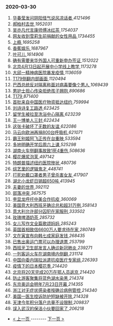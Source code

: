 ### 2020-03-30 
1. [ 华春莹发问阴阳怪气说风凉话者 ](https://s.weibo.com/weibo?q=%E5%8D%8E%E6%98%A5%E8%8E%B9%E5%8F%91%E9%97%AE%E9%98%B4%E9%98%B3%E6%80%AA%E6%B0%94%E8%AF%B4%E9%A3%8E%E5%87%89%E8%AF%9D%E8%80%85&Refer=top) *4121496*
1. [ 郝柏村去世 ](https://s.weibo.com/weibo?q=%E9%83%9D%E6%9F%8F%E6%9D%91%E5%8E%BB%E4%B8%96&Refer=top) *1952031*
1. [ 吴亦凡代言康师傅冰红茶 ](https://s.weibo.com/weibo?q=%23%E5%90%B4%E4%BA%A6%E5%87%A1%E4%BB%A3%E8%A8%80%E5%BA%B7%E5%B8%88%E5%82%85%E5%86%B0%E7%BA%A2%E8%8C%B6%23&topic_ad=1&Refer=top) *1754037*
1. [ 网友收到雪莉生前捐献的女性用品 ](https://s.weibo.com/weibo?q=%23%E7%BD%91%E5%8F%8B%E6%94%B6%E5%88%B0%E9%9B%AA%E8%8E%89%E7%94%9F%E5%89%8D%E6%8D%90%E7%8C%AE%E7%9A%84%E5%A5%B3%E6%80%A7%E7%94%A8%E5%93%81%23&Refer=top) *1734455*
1. [ 上瘾 ](https://s.weibo.com/weibo?q=%23%E4%B8%8A%E7%98%BE%23&Refer=top) *1695258*
1. [ 香蕉娱乐 ](https://s.weibo.com/weibo?q=%E9%A6%99%E8%95%89%E5%A8%B1%E4%B9%90&Refer=top) *1687967*
1. [ 叶可儿 ](https://s.weibo.com/weibo?q=%E5%8F%B6%E5%8F%AF%E5%84%BF&Refer=top) *1614906*
1. [ 确有需要来华外国人可重新申办签证 ](https://s.weibo.com/weibo?q=%23%E7%A1%AE%E6%9C%89%E9%9C%80%E8%A6%81%E6%9D%A5%E5%8D%8E%E5%A4%96%E5%9B%BD%E4%BA%BA%E5%8F%AF%E9%87%8D%E6%96%B0%E7%94%B3%E5%8A%9E%E7%AD%BE%E8%AF%81%23&Refer=top) *1512022*
1. [ 北京4月13日起开展中小学线上教学 ](https://s.weibo.com/weibo?q=%23%E5%8C%97%E4%BA%AC4%E6%9C%8813%E6%97%A5%E8%B5%B7%E5%BC%80%E5%B1%95%E4%B8%AD%E5%B0%8F%E5%AD%A6%E7%BA%BF%E4%B8%8A%E6%95%99%E5%AD%A6%23&Refer=top) *1173278*
1. [ 大邱一精神病医院暴发疫情 ](https://s.weibo.com/weibo?q=%23%E5%A4%A7%E9%82%B1%E4%B8%80%E7%B2%BE%E7%A5%9E%E7%97%85%E5%8C%BB%E9%99%A2%E6%9A%B4%E5%8F%91%E7%96%AB%E6%83%85%23&Refer=top) *1136059*
1. [ T179侧翻内部画面 ](https://s.weibo.com/weibo?q=%23T179%E4%BE%A7%E7%BF%BB%E5%86%85%E9%83%A8%E7%94%BB%E9%9D%A2%23&Refer=top) *1120494*
1. [ 巴西总统反对隔离称面对病毒要像个男人 ](https://s.weibo.com/weibo?q=%23%E5%B7%B4%E8%A5%BF%E6%80%BB%E7%BB%9F%E5%8F%8D%E5%AF%B9%E9%9A%94%E7%A6%BB%E7%A7%B0%E9%9D%A2%E5%AF%B9%E7%97%85%E6%AF%92%E8%A6%81%E5%83%8F%E4%B8%AA%E7%94%B7%E4%BA%BA%23&Refer=top) *1069439*
1. [ 男护士担心传染拒绝孩子拥抱 ](https://s.weibo.com/weibo?q=%23%E7%94%B7%E6%8A%A4%E5%A3%AB%E6%8B%85%E5%BF%83%E4%BC%A0%E6%9F%93%E6%8B%92%E7%BB%9D%E5%AD%A9%E5%AD%90%E6%8B%A5%E6%8A%B1%23&Refer=top) *890686*
1. [ T179 ](https://s.weibo.com/weibo?q=T179&Refer=top) *871400*
1. [ 首批来自中国医疗物资抵达纽约 ](https://s.weibo.com/weibo?q=%23%E9%A6%96%E6%89%B9%E6%9D%A5%E8%87%AA%E4%B8%AD%E5%9B%BD%E5%8C%BB%E7%96%97%E7%89%A9%E8%B5%84%E6%8A%B5%E8%BE%BE%E7%BA%BD%E7%BA%A6%23&Refer=top) *759994*
1. [ 刘诗诗复工路透 ](https://s.weibo.com/weibo?q=%23%E5%88%98%E8%AF%97%E8%AF%97%E5%A4%8D%E5%B7%A5%E8%B7%AF%E9%80%8F%23&Refer=top) *623425*
1. [ 留学生被拉至洗浴中心隔离 ](https://s.weibo.com/weibo?q=%23%E7%95%99%E5%AD%A6%E7%94%9F%E8%A2%AB%E6%8B%89%E8%87%B3%E6%B4%97%E6%B5%B4%E4%B8%AD%E5%BF%83%E9%9A%94%E7%A6%BB%23&Refer=top) *623239*
1. [ 王一博单人三封 ](https://s.weibo.com/weibo?q=%23%E7%8E%8B%E4%B8%80%E5%8D%9A%E5%8D%95%E4%BA%BA%E4%B8%89%E5%B0%81%23&Refer=top) *622434*
1. [ 这张卡破坏了无数的友谊 ](https://s.weibo.com/weibo?q=%23%E8%BF%99%E5%BC%A0%E5%8D%A1%E7%A0%B4%E5%9D%8F%E4%BA%86%E6%97%A0%E6%95%B0%E7%9A%84%E5%8F%8B%E8%B0%8A%23&Refer=top) *622086*
1. [ 马云向欧洲再捐800台呼吸机 ](https://s.weibo.com/weibo?q=%23%E9%A9%AC%E4%BA%91%E5%90%91%E6%AC%A7%E6%B4%B2%E5%86%8D%E6%8D%90800%E5%8F%B0%E5%91%BC%E5%90%B8%E6%9C%BA%23&Refer=top) *621071*
1. [ 霸王别姬阿飞正传在台重映 ](https://s.weibo.com/weibo?q=%23%E9%9C%B8%E7%8E%8B%E5%88%AB%E5%A7%AC%E9%98%BF%E9%A3%9E%E6%AD%A3%E4%BC%A0%E5%9C%A8%E5%8F%B0%E9%87%8D%E6%98%A0%23&Refer=top) *533594*
1. [ 多地明确开学后周六上课 ](https://s.weibo.com/weibo?q=%23%E5%A4%9A%E5%9C%B0%E6%98%8E%E7%A1%AE%E5%BC%80%E5%AD%A6%E5%90%8E%E5%91%A8%E5%85%AD%E4%B8%8A%E8%AF%BE%23&Refer=top) *525298*
1. [ 湖南火车侧翻事故致1死4重伤 ](https://s.weibo.com/weibo?q=%23%E6%B9%96%E5%8D%97%E7%81%AB%E8%BD%A6%E4%BE%A7%E7%BF%BB%E4%BA%8B%E6%95%85%E8%87%B41%E6%AD%BB4%E9%87%8D%E4%BC%A4%23&Refer=top) *508636*
1. [ 樱花爆浆泡芙 ](https://s.weibo.com/weibo?q=%23%E6%A8%B1%E8%8A%B1%E7%88%86%E6%B5%86%E6%B3%A1%E8%8A%99%23&Refer=top) *497142*
1. [ 特朗普描述纽约医院惨状 ](https://s.weibo.com/weibo?q=%23%E7%89%B9%E6%9C%97%E6%99%AE%E6%8F%8F%E8%BF%B0%E7%BA%BD%E7%BA%A6%E5%8C%BB%E9%99%A2%E6%83%A8%E7%8A%B6%23&Refer=top) *480736*
1. [ 综艺里的逻辑鬼才 ](https://s.weibo.com/weibo?q=%23%E7%BB%BC%E8%89%BA%E9%87%8C%E7%9A%84%E9%80%BB%E8%BE%91%E9%AC%BC%E6%89%8D%23&Refer=top) *448741*
1. [ 打死劝戴口罩者男子曾杀害女友 ](https://s.weibo.com/weibo?q=%E6%89%93%E6%AD%BB%E5%8A%9D%E6%88%B4%E5%8F%A3%E7%BD%A9%E8%80%85%E7%94%B7%E5%AD%90%E6%9B%BE%E6%9D%80%E5%AE%B3%E5%A5%B3%E5%8F%8B&Refer=top) *417907*
1. [ 湖北小龙虾日销超650吨 ](https://s.weibo.com/weibo?q=%23%E6%B9%96%E5%8C%97%E5%B0%8F%E9%BE%99%E8%99%BE%E6%97%A5%E9%94%80%E8%B6%85650%E5%90%A8%23&Refer=top) *413945*
1. [ 夫妻的世界 ](https://s.weibo.com/weibo?q=%E5%A4%AB%E5%A6%BB%E7%9A%84%E4%B8%96%E7%95%8C&Refer=top) *392112*
1. [ 部落冲突 ](https://s.weibo.com/weibo?q=%E9%83%A8%E8%90%BD%E5%86%B2%E7%AA%81&Refer=top) *367575*
1. [ 李显龙呼吁中美合作抗疫 ](https://s.weibo.com/weibo?q=%23%E6%9D%8E%E6%98%BE%E9%BE%99%E5%91%BC%E5%90%81%E4%B8%AD%E7%BE%8E%E5%90%88%E4%BD%9C%E6%8A%97%E7%96%AB%23&Refer=top) *360069*
1. [ 美国意大利西班牙确诊总和超31万例 ](https://s.weibo.com/weibo?q=%E7%BE%8E%E5%9B%BD%E6%84%8F%E5%A4%A7%E5%88%A9%E8%A5%BF%E7%8F%AD%E7%89%99%E7%A1%AE%E8%AF%8A%E6%80%BB%E5%92%8C%E8%B6%8531%E4%B8%87%E4%BE%8B&Refer=top) *358143*
1. [ 意大利允许部分囚犯在家服刑 ](https://s.weibo.com/weibo?q=%23%E6%84%8F%E5%A4%A7%E5%88%A9%E5%85%81%E8%AE%B8%E9%83%A8%E5%88%86%E5%9B%9A%E7%8A%AF%E5%9C%A8%E5%AE%B6%E6%9C%8D%E5%88%91%23&Refer=top) *333502*
1. [ 玫瑰啤酒奶茶 ](https://s.weibo.com/weibo?q=%23%E7%8E%AB%E7%91%B0%E5%95%A4%E9%85%92%E5%A5%B6%E8%8C%B6%23&Refer=top) *285732*
1. [ 女儿写作文全篇歌颂妈妈 ](https://s.weibo.com/weibo?q=%23%E5%A5%B3%E5%84%BF%E5%86%99%E4%BD%9C%E6%96%87%E5%85%A8%E7%AF%87%E6%AD%8C%E9%A2%82%E5%A6%88%E5%A6%88%23&Refer=top) *285243*
1. [ 英国首相致信6600万人要求待在家 ](https://s.weibo.com/weibo?q=%23%E8%8B%B1%E5%9B%BD%E9%A6%96%E7%9B%B8%E8%87%B4%E4%BF%A16600%E4%B8%87%E4%BA%BA%E8%A6%81%E6%B1%82%E5%BE%85%E5%9C%A8%E5%AE%B6%23&Refer=top) *280749*
1. [ 文在寅宣布向韩七成家庭发钱 ](https://s.weibo.com/weibo?q=%23%E6%96%87%E5%9C%A8%E5%AF%85%E5%AE%A3%E5%B8%83%E5%90%91%E9%9F%A9%E4%B8%83%E6%88%90%E5%AE%B6%E5%BA%AD%E5%8F%91%E9%92%B1%23&Refer=top) *268435*
1. [ 已售出奥运门票可以办理退票 ](https://s.weibo.com/weibo?q=%E5%B7%B2%E5%94%AE%E5%87%BA%E5%A5%A5%E8%BF%90%E9%97%A8%E7%A5%A8%E5%8F%AF%E4%BB%A5%E5%8A%9E%E7%90%86%E9%80%80%E7%A5%A8&Refer=top) *253799*
1. [ 西班牙卫生部发言人确诊新冠肺炎 ](https://s.weibo.com/weibo?q=%E8%A5%BF%E7%8F%AD%E7%89%99%E5%8D%AB%E7%94%9F%E9%83%A8%E5%8F%91%E8%A8%80%E4%BA%BA%E7%A1%AE%E8%AF%8A%E6%96%B0%E5%86%A0%E8%82%BA%E7%82%8E&Refer=top) *239271*
1. [ 一列客运火车在湖南境内侧翻 ](https://s.weibo.com/weibo?q=%E4%B8%80%E5%88%97%E5%AE%A2%E8%BF%90%E7%81%AB%E8%BD%A6%E5%9C%A8%E6%B9%96%E5%8D%97%E5%A2%83%E5%86%85%E4%BE%A7%E7%BF%BB&Refer=top) *231174*
1. [ 中国向委内瑞拉派遣抗疫医疗专家组 ](https://s.weibo.com/weibo?q=%E4%B8%AD%E5%9B%BD%E5%90%91%E5%A7%94%E5%86%85%E7%91%9E%E6%8B%89%E6%B4%BE%E9%81%A3%E6%8A%97%E7%96%AB%E5%8C%BB%E7%96%97%E4%B8%93%E5%AE%B6%E7%BB%84&Refer=top) *226393*
1. [ 疫情下的日本樱花季 ](https://s.weibo.com/weibo?q=%23%E7%96%AB%E6%83%85%E4%B8%8B%E7%9A%84%E6%97%A5%E6%9C%AC%E6%A8%B1%E8%8A%B1%E5%AD%A3%23&Refer=top) *214420*
1. [ 北京将20天完成20万在鄂人员返京 ](https://s.weibo.com/weibo?q=%E5%8C%97%E4%BA%AC%E5%B0%8620%E5%A4%A9%E5%AE%8C%E6%88%9020%E4%B8%87%E5%9C%A8%E9%84%82%E4%BA%BA%E5%91%98%E8%BF%94%E4%BA%AC&Refer=top) *214420*
1. [ 防止游客聚集将蓝色湖水染黑 ](https://s.weibo.com/weibo?q=%E9%98%B2%E6%AD%A2%E6%B8%B8%E5%AE%A2%E8%81%9A%E9%9B%86%E5%B0%86%E8%93%9D%E8%89%B2%E6%B9%96%E6%B0%B4%E6%9F%93%E9%BB%91&Refer=top) *214374*
1. [ 东京奥运会明年7月23日开幕 ](https://s.weibo.com/weibo?q=%23%E4%B8%9C%E4%BA%AC%E5%A5%A5%E8%BF%90%E4%BC%9A%E6%98%8E%E5%B9%B47%E6%9C%8823%E6%97%A5%E5%BC%80%E5%B9%95%23&Refer=top) *214355*
1. [ 浙江对无症状感染者按确诊病例管控 ](https://s.weibo.com/weibo?q=%E6%B5%99%E6%B1%9F%E5%AF%B9%E6%97%A0%E7%97%87%E7%8A%B6%E6%84%9F%E6%9F%93%E8%80%85%E6%8C%89%E7%A1%AE%E8%AF%8A%E7%97%85%E4%BE%8B%E7%AE%A1%E6%8E%A7&Refer=top) *214340*
1. [ 美国一医生控诉防护短缺被开除 ](https://s.weibo.com/weibo?q=%E7%BE%8E%E5%9B%BD%E4%B8%80%E5%8C%BB%E7%94%9F%E6%8E%A7%E8%AF%89%E9%98%B2%E6%8A%A4%E7%9F%AD%E7%BC%BA%E8%A2%AB%E5%BC%80%E9%99%A4&Refer=top) *214328*
1. [ 天津今年积分落户总量不设限制 ](https://s.weibo.com/weibo?q=%23%E5%A4%A9%E6%B4%A5%E4%BB%8A%E5%B9%B4%E7%A7%AF%E5%88%86%E8%90%BD%E6%88%B7%E6%80%BB%E9%87%8F%E4%B8%8D%E8%AE%BE%E9%99%90%E5%88%B6%23&Refer=top) *209837*
1. [ 误入武汉的保洁小伙要回家了 ](https://s.weibo.com/weibo?q=%23%E8%AF%AF%E5%85%A5%E6%AD%A6%E6%B1%89%E7%9A%84%E4%BF%9D%E6%B4%81%E5%B0%8F%E4%BC%99%E8%A6%81%E5%9B%9E%E5%AE%B6%E4%BA%86%23&Refer=top) *206218* 

- [ < 上一页 ](https://github.com/able8/weibo-hot-record/blob/master/2020-03-29.md) -------- [ 下一页 > ](https://github.com/able8/weibo-hot-record/blob/master/2020-03-31.md)